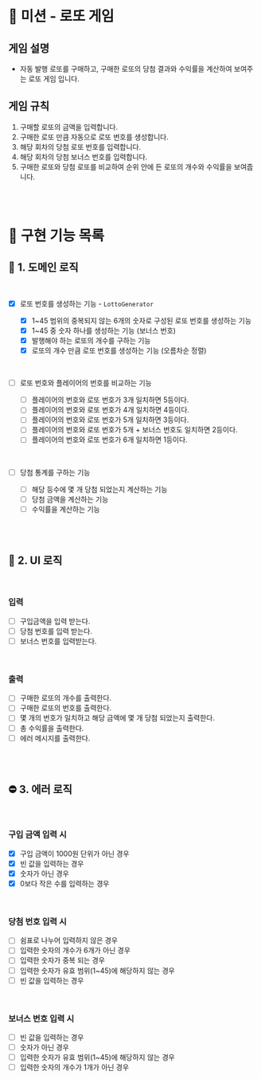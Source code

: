 # 🎰 미션 - 로또 게임

## 게임 설명

- 자동 발행 로또를 구매하고, 구매한 로또의 당첨 결과와 수익률을 계산하여 보여주는 로또 게임 입니다.
  <br/>

## 게임 규칙

1. 구매할 로또의 금액을 입력합니다.
2. 구매한 로또 만큼 자동으로 로또 번호를 생성합니다.
3. 해당 회차의 당첨 로또 번호를 입력합니다.
4. 해당 회차의 당첨 보너스 번호를 입력합니다.
5. 구매한 로또와 당첨 로또를 비교하여 순위 안에 든 로또의 개수와 수익률을 보여줍니다.

<br/><br/>

# 📌 구현 기능 목록

## 🌟 1. 도메인 로직

<br/>

- [x] 로또 번호를 생성하는 기능 - `LottoGenerator`

  - [x] 1~45 범위의 중복되지 않는 6개의 숫자로 구성된 로또 번호를 생성하는 기능
  - [x] 1~45 중 숫자 하나를 생성하는 기능 (보너스 번호)
  - [x] 발행해야 하는 로또의 개수를 구하는 기능
  - [x] 로또의 개수 만큼 로또 번호를 생성하는 기능 (오름차순 정렬)

<br/>

- [ ] 로또 번호와 플레이어의 번호를 비교하는 기능

  - [ ] 플레이어의 번호와 로또 번호가 3개 일치하면 5등이다.
  - [ ] 플레이어의 번호와 로또 번호가 4개 일치하면 4등이다.
  - [ ] 플레이어의 번호와 로또 번호가 5개 일치하면 3등이다.
  - [ ] 플레이어의 번호와 로또 번호가 5개 + 보너스 번호도 일치하면 2등이다.
  - [ ] 플레이어의 번호와 로또 번호가 6개 일치하면 1등이다.

<br/>

- [ ] 당첨 통계를 구하는 기능

  - [ ] 해당 등수에 몇 개 당첨 되었는지 계산하는 기능
  - [ ] 당첨 금액을 계산하는 기능
  - [ ] 수익률을 계산하는 기능

<br/><br/>

## 💬 2. UI 로직

<br/>

### 입력

- [ ] 구입금액을 입력 받는다.
- [ ] 당첨 번호를 입력 받는다.
- [ ] 보너스 번호를 입력받는다.

<br/>

### 출력

- [ ] 구매한 로또의 개수를 출력한다.
- [ ] 구매한 로또의 번호를 출력한다.
- [ ] 몇 개의 번호가 일치하고 해당 금액에 몇 개 당첨 되었는지 출력한다.
- [ ] 총 수익률을 출력한다.
- [ ] 에러 메시지를 출력한다.

<br/><br/>

## ⛔ 3. 에러 로직

<br/>

### 구입 금액 입력 시

- [x] 구입 금액이 1000원 단위가 아닌 경우
- [x] 빈 값을 입력하는 경우
- [x] 숫자가 아닌 경우
- [x] 0보다 작은 수를 입력하는 경우

<br/>

### 당첨 번호 입력 시

- [ ] 쉼표로 나누어 입력하지 않은 경우
- [ ] 입력한 숫자의 개수가 6개가 아닌 경우
- [ ] 입력한 숫자가 중복 되는 경우
- [ ] 입력한 숫자가 유효 범위(1~45)에 해당하지 않는 경우
- [ ] 빈 값을 입력하는 경우

<br/>

### 보너스 번호 입력 시

- [ ] 빈 값을 입력하는 경우
- [ ] 숫자가 아닌 경우
- [ ] 입력한 숫자가 유효 범위(1~45)에 해당하지 않는 경우
- [ ] 입력한 숫자의 개수가 1개가 아닌 경우

<br/><br/>
